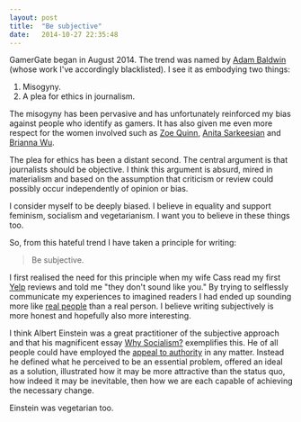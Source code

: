 ```yaml
---
layout: post
title:  "Be subjective"
date:   2014-10-27 22:35:48
---
```


GamerGate began in August 2014.
The trend was named by [Adam Baldwin][] (whose work I've accordingly blacklisted).
I see it as embodying two things:

1. Misogyny.
2. A plea for ethics in journalism.

[Adam Baldwin]: http://imdb.com/name/nm0000284

The misogyny has been pervasive and has unfortunately reinforced my bias against people who identify as gamers.
It has also given me even more respect for the women involved such as [Zoe Quinn][], [Anita Sarkeesian][] and [Brianna Wu][].

[Zoe Quinn]: http://quinnspiracy.com
[Anita Sarkeesian]: http://feministfrequency.com
[Brianna Wu]: http://revolution60.com

The plea for ethics has been a distant second.
The central argument is that journalists should be objective.
I think this argument is absurd, mired in materialism and based on the assumption that criticism or review could possibly occur independently of opinion or bias.

I consider myself to be deeply biased.
I believe in equality and support feminism, socialism and vegetarianism.
I want you to believe in these things too.

So, from this hateful trend I have taken a principle for writing:

> Be subjective.

I first realised the need for this principle when my wife Cass read my first [Yelp][] reviews and told me "they don't sound like you."
By trying to selflessly communicate my experiences to imagined readers I had ended up sounding more like [real people][] than a real person.
I believe writing subjectively is more honest and hopefully also more interesting.

[Yelp]: http://yelp.com/user_details_reviews_self?userid=3AYOIgsYChLVgyI1TIcgrw
[real people]: http://officialblog.yelp.com/2011/06/yelp-and-the-1990-rule.html

I think Albert Einstein was a great practitioner of the subjective approach and that his magnificent essay [Why Socialism?][] exemplifies this.
He of all people could have employed the [appeal to authority][] in any matter.
Instead he defined what he perceived to be an essential problem, offered an ideal as a solution, illustrated how it may be more attractive than the status quo, how indeed it may be inevitable, then how we are each capable of achieving the necessary change.

[Why Socialism?]: http://monthlyreview.org/2009/05/01/why-socialism
[appeal to authority]: https://yourlogicalfallacyis.com/appeal-to-authority

Einstein was vegetarian too.
